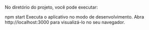 No diretório do projeto, você pode executar:

npm start
Executa o aplicativo no modo de desenvolvimento.
Abra http://localhost:3000 para visualizá-lo no seu navegador.
